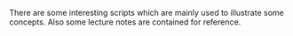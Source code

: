 There are some interesting scripts which are mainly used to illustrate some concepts. Also some lecture notes are contained for reference.
